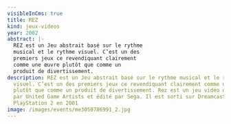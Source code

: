 ```yaml
---
visibleInCms: true
title: REZ
kind: jeux-videos
year: 2002
abstract: |-
  REZ est un Jeu abstrait basé sur le rythme
  musical et le rythme visuel. C’est un des
  premiers jeux ce revendiquant clairement
  comme une œuvre plutôt que comme un
  produit de divertissement.
description: REZ est un Jeu abstrait basé sur le rythme musical et le rythme
  visuel. C’est un des premiers jeux ce revendiquant clairement comme une œuvre
  plutôt que comme un produit de divertissement. Rez est un jeu vidéo développé
  par United Game Artists et édité par Sega. Il est sorti sur Dreamcast et
  PlayStation 2 en 2001
image: /images/events/me3050786991_2.jpg
---
```

